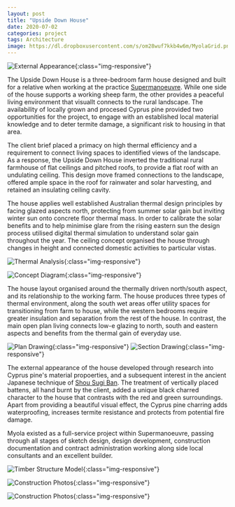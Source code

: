 ```yaml
---
layout: post
title: "Upside Down House"
date: 2020-07-02
categories: project
tags: Architecture
image: https://dl.dropboxusercontent.com/s/om28wuf7kkb4w6m/MyolaGrid.png?dl=0
---
```


![External Appearance](https://dl.dropboxusercontent.com/s/bcalltq7f16ta8j/MyolaFacade_LARGE.png?dl=0){:class="img-responsive"}

The Upside Down House is a three-bedroom farm house designed and built for a relative when working at the practice [Supermanoeuvre](http://www.supermanoeuvre.com/). While one side of the house supports a working sheep farm, the other provides a peaceful living environment that visuallt connects to the rural landscape. The availability of locally grown and procesed Cyprus pine provided two opportunities for the project, to engage with an established local material knowledge and to deter termite damage, a significant risk to housing in that area. 

The client brief placed a primacy on high thermal efficiency and a requirement to connect living spaces to identified views of the landscape. As a response, the Upside Down House inverted the traditional rural farmhouse of flat ceilings and pitched roofs, to provide a flat roof with an undulating ceiling. This design move framed connections to the landscape, offered ample space in the roof for rainwater and solar harvesting, and retained an insulating ceiling cavity.

The house applies well established Australian thermal design principles by facing glazed aspects north, protecting from summer solar gain but inviting winter sun onto concrete floor thermal mass. In order to calibrate the solar benefits and to help minimise glare from the rising eastern sun the design process utilised digital thermal simulation to understand solar gain throughout the year. The ceiling concept organised the house through changes in height and connected domestic activities to particular vistas.

![Thermal Analysis](https://dl.dropboxusercontent.com/s/mblrwa7tdmr1030/MyolaSunlightAnalysis_LARGE.png?dl=0){:class="img-responsive"}

![Concept Diagram](https://dl.dropboxusercontent.com/s/8zwaz5z7tyoyxcv/Myolaviewconediagram_LARGE.png?dl=0){:class="img-responsive"}

The house layout organised around the thermally driven north/south aspect, and its relationship to the working farm. The house produces three types of thermal environment, along the south wet areas offer utility spaces for transitioning from farm to house, while the western bedrooms require greater insulation and separation from the rest of the house. In contrast, the main open plan living connects low-e glazing to north, south and eastern aspects and benefits from the thermal gain of everyday use.    

![Plan Drawing](https://dl.dropboxusercontent.com/s/tbk9k6tbwb0xzgh/MyolaPlan_LARGE.png?dl=0){:class="img-responsive"}
![Section Drawing](https://dl.dropboxusercontent.com/s/u6s5m9tdbplpmjb/MyolaSection_LARGE.png?dl=0){:class="img-responsive"}

The external appearance of the house developed through research into Cyprus pine's material propoerties, and a subsequent interest in the ancient Japanese technique of [Shou Sugi Ban](https://www.architecturaldigest.com/story/shou-sugi-ban-black-waterproof-wood-furniture). The treatment of vertically placed battens, all hand burnt by the client, added a unique black charred character to the house that contrasts with the red and green surroundings. Apart from providing a beautiful visual effect, the Cyprus pine charring adds waterproofing, increases termite resistance and protects from potential fire damage.

Myola existed as a full-service project within Supermanoeuvre, passing through all stages of sketch design, design development, construction documentation and contract administration working along side local consultants and an excellent builder.

![Timber Structure Model](https://dl.dropboxusercontent.com/s/h54sswzfl60zatn/MyolaStructure_LARGE.png?dl=0){:class="img-responsive"}

![Construction Photos](https://dl.dropboxusercontent.com/s/qrlupbnznbwzkob/MyolaConstruction_2_850x423.png?dl=0){:class="img-responsive"}

![Construction Photos](https://dl.dropboxusercontent.com/s/w587tvf9747ugyz/MyolaConstruction_850x423.png?dl=0){:class="img-responsive"}

